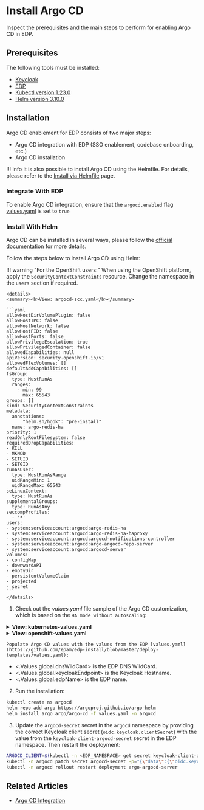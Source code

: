 # Install Argo CD

Inspect the prerequisites and the main steps to perform for enabling Argo CD in EDP.

## Prerequisites

The following tools must be installed:

* [Keycloak](./install-keycloak.md)
* [EDP](./install-edp.md)
* [Kubectl version 1.23.0](https://v1-23.docs.kubernetes.io/releases/download/)
* [Helm version 3.10.0](https://github.com/helm/helm/releases/tag/v3.10.0)

## Installation

Argo CD enablement for EDP consists of two major steps:

* Argo CD integration with EDP (SSO enablement, codebase onboarding, etc.)
* Argo CD installation

!!! info
    It is also possible to install Argo CD using the Helmfile. For details, please refer to the [Install via Helmfile](./install-via-helmfile.md#deploy-argo-cd) page.

### Integrate With EDP

To enable Argo CD integration, ensure that the `argocd.enabled` flag [values.yaml](https://github.com/epam/edp-install/blob/master/deploy-templates/values.yaml) is set to `true`

### Install With Helm

Argo CD can be installed in several ways, please follow the [official documentation](https://argo-cd.readthedocs.io/en/stable/operator-manual/installation/) for more details.

Follow the steps below to install Argo CD using Helm:

!!! warning "For the OpenShift users:"
    When using the OpenShift platform, apply the `SecurityContextConstraints` resource. Change the namespace in the `users` section if required.

    <details>
    <summary><b>View: argocd-scc.yaml</b></summary>
    
    ```yaml
    allowHostDirVolumePlugin: false
    allowHostIPC: false
    allowHostNetwork: false
    allowHostPID: false
    allowHostPorts: false
    allowPrivilegeEscalation: true
    allowPrivilegedContainer: false
    allowedCapabilities: null
    apiVersion: security.openshift.io/v1
    allowedFlexVolumes: []
    defaultAddCapabilities: []
    fsGroup:
      type: MustRunAs
      ranges:
        - min: 99
          max: 65543
    groups: []
    kind: SecurityContextConstraints
    metadata:
      annotations:
          "helm.sh/hook": "pre-install"
      name: argo-redis-ha
    priority: 1
    readOnlyRootFilesystem: false
    requiredDropCapabilities:
    - KILL
    - MKNOD
    - SETUID
    - SETGID
    runAsUser:
      type: MustRunAsRange
      uidRangeMin: 1
      uidRangeMax: 65543
    seLinuxContext:
      type: MustRunAs
    supplementalGroups:
      type: RunAsAny
    seccompProfiles:
      - '*'
    users:
    - system:serviceaccount:argocd:argo-redis-ha
    - system:serviceaccount:argocd:argo-redis-ha-haproxy
    - system:serviceaccount:argocd:argocd-notifications-controller
    - system:serviceaccount:argocd:argo-argocd-repo-server
    - system:serviceaccount:argocd:argocd-server
    volumes:
    - configMap
    - downwardAPI
    - emptyDir
    - persistentVolumeClaim
    - projected
    - secret
    ```
    </details>

1. Check out the *values.yaml* file sample of the Argo CD customization, which is based on the `HA mode without autoscaling`:

  <details>
  <summary><b>View: kubernetes-values.yaml</b></summary>

  ```yaml
  redis-ha:
    enabled: true

  controller:
    enableStatefulSet: true

  server:
    replicas: 2
    extraArgs:
      - "--insecure"
    env:
      - name: ARGOCD_API_SERVER_REPLICAS
        value: '2'
    ingress:
      enabled: true
      hosts:
        - "argocd.<Values.global.dnsWildCard>"
    config:
      # required when SSO is enabled
      url: "https://argocd.<.Values.global.dnsWildCard>"
      application.instanceLabelKey: argocd.argoproj.io/instance-edp
      oidc.config: |
        name: Keycloak
        issuer: https://<.Values.global.keycloakEndpoint>/auth/realms/<.Values.global.edpName>-main
        clientID: argocd
        clientSecret: $oidc.keycloak.clientSecret
        requestedScopes:
          - openid
          - profile
          - email
          - groups
    rbacConfig:
      # users may be still be able to login,
      # but will see no apps, projects, etc...
      policy.default: ''
      scopes: '[groups]'
      policy.csv: |
        # default global admins
        g, ArgoCDAdmins, role:admin

  configs:
    params:
      application.namespaces: <.Values.global.edpName>

  repoServer:
    replicas: 2

  # we use Keycloak so no DEX is required
  dex:
    enabled: false

  # Disabled for multitenancy env with single instance deployment
  applicationSet:
    enabled: false
  ```

  </details>

  <details>
  <summary><b>View: openshift-values.yaml</b></summary>

  ```yaml
  redis-ha:
    enabled: true

  controller:
    enableStatefulSet: true

  server:
    replicas: 2
    extraArgs:
      - "--insecure"
    env:
      - name: ARGOCD_API_SERVER_REPLICAS
        value: '2'
    route:
      enabled: true
      hostname: "argocd.<.Values.global.dnsWildCard>"
      termination_type: edge
      termination_policy: Redirect
    config:
      # required when SSO is enabled
      url: "https://argocd.<.Values.global.dnsWildCard>"
      application.instanceLabelKey: argocd.argoproj.io/instance-edp
      oidc.config: |
        name: Keycloak
        issuer: https://<.Values.global.keycloakEndpoint>/auth/realms/<.Values.global.edpName>-main
        clientID: argocd
        clientSecret: $oidc.keycloak.clientSecret
        requestedScopes:
          - openid
          - profile
          - email
          - groups
    rbacConfig:
      # users may be still be able to login,
      # but will see no apps, projects, etc...
      policy.default: ''
      scopes: '[groups]'
      policy.csv: |
        # default global admins
        g, ArgoCDAdmins, role:admin

  configs:
    params:
      application.namespaces: <.Values.global.edpName>

  repoServer:
    replicas: 2

  # we use Keycloak so no DEX is required
  dex:
    enabled: false

  # Disabled for multitenancy env with single instance deployment
  applicationSet:
    enabled: false
  ```

  </details>

    Populate Argo CD values with the values from the EDP [values.yaml](https://github.com/epam/edp-install/blob/master/deploy-templates/values.yaml):

  * <.Values.global.dnsWildCard> is the EDP DNS WildCard.
  * <.Values.global.keycloakEndpoint> is the Keycloak Hostname.
  * <.Values.global.edpName> is the EDP name.

2. Run the installation:

  ```bash
  kubectl create ns argocd
  helm repo add argo https://argoproj.github.io/argo-helm
  helm install argo argo/argo-cd -f values.yaml -n argocd
  ```

3. Update the `argocd-secret` secret in the `argocd` namespace by providing the correct Keycloak client secret (`oidc.keycloak.clientSecret`)
   with the value from the `keycloak-client-argocd-secret` secret in the EDP namespace. Then restart the deployment:

  ```bash
  ARGOCD_CLIENT=$(kubectl -n <EDP_NAMESPACE> get secret keycloak-client-argocd-secret  -o jsonpath='{.data.clientSecret}')
  kubectl -n argocd patch secret argocd-secret -p="{\"data\":{\"oidc.keycloak.clientSecret\": \"${ARGOCD_CLIENT}\"}}" -v=1
  kubectl -n argocd rollout restart deployment argo-argocd-server
  ```

## Related Articles

* [Argo CD Integration](argocd-integration.md)